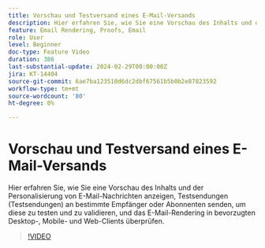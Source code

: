 ```yaml
---
title: Vorschau und Testversand eines E-Mail-Versands
description: Hier erfahren Sie, wie Sie eine Vorschau des Inhalts und der Personalisierung von E-Mail-Nachrichten anzeigen, Testsendungen (Testsendungen) an bestimmte Empfänger oder Abonnenten senden, um diese zu testen und zu validieren, und das E-Mail-Rendering in bevorzugten Desktop-, Mobile- und Web-Clients überprüfen.
feature: Email Rendering, Proofs, Email
role: User
level: Beginner
doc-type: Feature Video
duration: 386
last-substantial-update: 2024-02-29T00:00:00Z
jira: KT-14404
source-git-commit: 6ae7ba123510d6dc2dbf67561b5b0b2e87823592
workflow-type: tm+mt
source-wordcount: '80'
ht-degree: 0%

---
```



# Vorschau und Testversand eines E-Mail-Versands

Hier erfahren Sie, wie Sie eine Vorschau des Inhalts und der Personalisierung von E-Mail-Nachrichten anzeigen, Testsendungen (Testsendungen) an bestimmte Empfänger oder Abonnenten senden, um diese zu testen und zu validieren, und das E-Mail-Rendering in bevorzugten Desktop-, Mobile- und Web-Clients überprüfen.

>[!VIDEO](https://video.tv.adobe.com/v/3425862/?learn=on)
